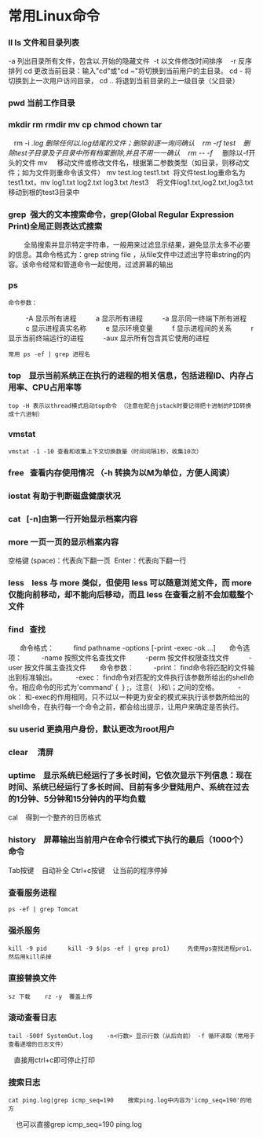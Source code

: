 
# 常用Linux命令

### **ll** **ls**	文件和目录列表   
-a 列出目录所有文件，包含以.开始的隐藏文件  -t 以文件修改时间排序    -r 反序排列
cd 	更改当前目录：输入"cd"或"cd ~"将切换到当前用户的主目录。
cd - 将切换到上一次用户访问目录， cd .. 将退到当前目录的上一级目录（父目录）

### pwd	当前工作目录

### mkdir rm rmdir mv cp chmod chown tar
   rm -i *.log	  删除任何以.log结尾的文件；删除前逐一询问确认 
   rm -rf test    删除test子目录及子目录中所有档案删除,并且不用一一确认
   rm -- -f*      删除以-f开头的文件
   mv    		  移动文件或修改文件名，根据第二参数类型（如目录，则移动文件；如为文件则重命令该文件） mv test.log test1.txt  将文件test.log重命名为test1.txt，mv log1.txt log2.txt log3.txt /test3    将文件log1.txt,log2.txt,log3.txt移动到根的test3目录中

### grep 		强大的文本搜索命令，grep(Global Regular Expression Print)全局正则表达式搜索
        全局搜索并显示特定字符串，一般用来过滤显示结果，避免显示太多不必要的信息。其命令格式为：grep string file ，从file文件中过滤出字符串string的内容。该命令经常和管道命令一起使用，过滤屏幕的输出
### ps    
	命令参数：
         -A 显示所有进程
         a 显示所有进程
         -a 显示同一终端下所有进程
         c 显示进程真实名称
         e 显示环境变量
         f 显示进程间的关系
         r 显示当前终端运行的进程
         -aux 显示所有包含其它使用的进程

	常用 ps -ef | grep 进程名

### top    显示当前系统正在执行的进程的相关信息，包括进程ID、内存占用率、CPU占用率等 
    top -H 表示以thread模式启动top命令 （注意在配合jstack时要记得把十进制的PID转换成十六进制）
    
### vmstat
    vmstat -1 -10 查看和收集上下文切换数量（时间间隔1秒，收集10次）

### free   查看内存使用情况 （-h 转换为以M为单位，方便人阅读）

### iostat 有助于判断磁盘健康状况

### cat   [-n]由第一行开始显示档案内容 
### more 一页一页的显示档案内容      
 空格键 (space)：代表向下翻一页  Enter：代表向下翻一行
### less    less 与 more 类似，但使用 less 可以随意浏览文件，而 more 仅能向前移动，却不能向后移动，而且 less 在查看之前不会加载整个文件
### find   查找    
      命令格式：
         find pathname -options [-print -exec -ok ...]
      命令选项：
         -name 按照文件名查找文件
         -perm 按文件权限查找文件
         -user 按文件属主查找文件
      命令参数：
         -print： find命令将匹配的文件输出到标准输出。
         -exec： find命令对匹配的文件执行该参数所给出的shell命令。相应命令的形式为'command' {  } \;，注意{   }和\；之间的空格。
         -ok： 和-exec的作用相同，只不过以一种更为安全的模式来执行该参数所给出的shell命令，在执行每一个命令之前，都会给出提示，让用户来确定是否执行。

### su userid 更换用户身份，默认更改为root用户 
### clear     清屏
### uptime    显示系统已经运行了多长时间，它依次显示下列信息：现在时间、系统已经运行了多长时间、目前有多少登陆用户、系统在过去的1分钟、5分钟和15分钟内的平均负载
cal    得到一个整齐的日历格式
### history    屏幕输出当前用户在命令行模式下执行的最后（1000个）命令

Tab按键    自动补全
Ctrl+c按键    让当前的程序停掉



### 查看服务进程
    ps -ef | grep Tomcat 
  
### 强杀服务
    kill -9 pid      kill -9 $(ps -ef | grep pro1)     先使用ps查找进程pro1，然后用kill杀掉
  
### 直接替换文件
    sz 下载    rz -y  覆盖上传

### 滚动查看日志
    tail -500f SystemOut.log    -n<行数> 显示行数（从后向前） -f 循环读取（常用于查看递增的日志文件）   
    直接用ctrl+c即可停止打印 

### 搜索日志
    cat ping.log|grep icmp_seq=190    搜索ping.log中内容为'icmp_seq=190'的地方 
    也可以直接grep icmp_seq=190 ping.log
